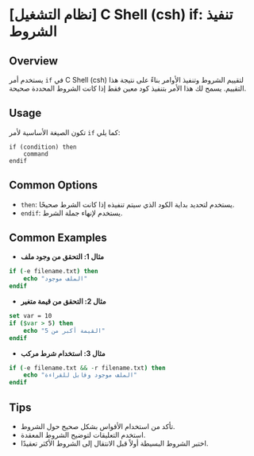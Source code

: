 # [نظام التشغيل] C Shell (csh) if: تنفيذ الشروط

## Overview
يستخدم أمر `if` في C Shell (csh) لتقييم الشروط وتنفيذ الأوامر بناءً على نتيجة هذا التقييم. يسمح لك هذا الأمر بتنفيذ كود معين فقط إذا كانت الشروط المحددة صحيحة.

## Usage
تكون الصيغة الأساسية لأمر `if` كما يلي:

```
if (condition) then
    command
endif
```

## Common Options
- `then`: يستخدم لتحديد بداية الكود الذي سيتم تنفيذه إذا كانت الشرط صحيحًا.
- `endif`: يستخدم لإنهاء جملة الشرط.

## Common Examples
- **مثال 1: التحقق من وجود ملف**
```csh
if (-e filename.txt) then
    echo "الملف موجود"
endif
```

- **مثال 2: التحقق من قيمة متغير**
```csh
set var = 10
if ($var > 5) then
    echo "القيمة أكبر من 5"
endif
```

- **مثال 3: استخدام شرط مركب**
```csh
if (-e filename.txt && -r filename.txt) then
    echo "الملف موجود وقابل للقراءة"
endif
```

## Tips
- تأكد من استخدام الأقواس بشكل صحيح حول الشروط.
- استخدم التعليقات لتوضيح الشروط المعقدة.
- اختبر الشروط البسيطة أولاً قبل الانتقال إلى الشروط الأكثر تعقيدًا.